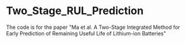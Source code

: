 # Two_Stage_RUL_Prediction
The code is for the paper "Ma et al. A Two-Stage Integrated Method for Early Prediction of Remaining Useful Life of Lithium-ion Batteries"

